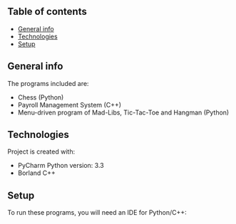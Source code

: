 ## Table of contents
* [General info](#general-info)
* [Technologies](#technologies)
* [Setup](#setup)

## General info
The programs included are:
* Chess (Python)
* Payroll Management System (C++)
* Menu-driven program of Mad-Libs, Tic-Tac-Toe and Hangman (Python)
	
## Technologies
Project is created with:
* PyCharm Python version: 3.3
* Borland C++
	
## Setup
To run these programs, you will need an IDE for Python/C++:
